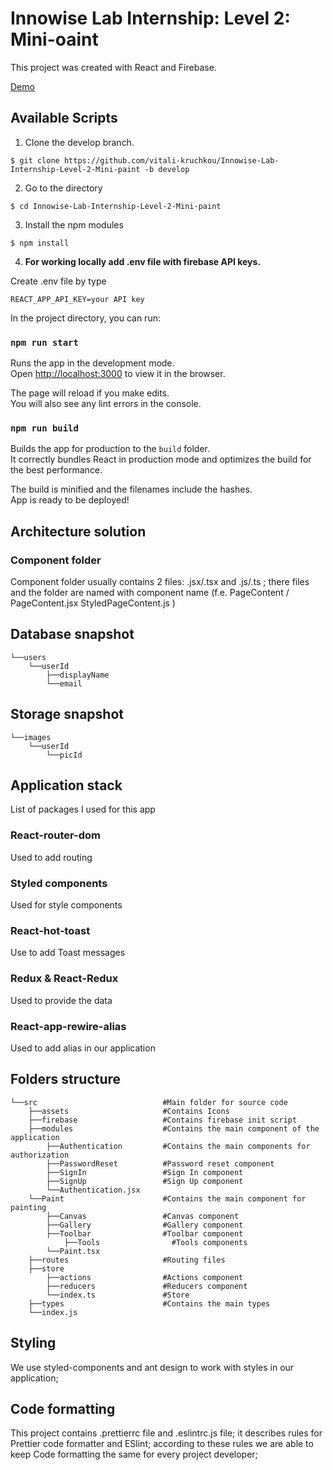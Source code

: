 # Innowise Lab Internship: Level 2: Mini-oaint

This project was created with React and Firebase.

[Demo](https://vitali-kruchkou.github.io/Innowise-Lab-Internship-Level-1-Clever-to-do-list/)

## Available Scripts

1. Clone the develop branch.

`$ git clone https://github.com/vitali-kruchkou/Innowise-Lab-Internship-Level-2-Mini-paint -b develop`

2. Go to the directory

`$ cd Innowise-Lab-Internship-Level-2-Mini-paint`

3. Install the npm modules

`$ npm install`

4. **For working locally add .env file with firebase API keys.**

Create .env file by type

`REACT_APP_API_KEY=your API key`

In the project directory, you can run:

### `npm run start`

Runs the app in the development mode.\
Open [http://localhost:3000](http://localhost:3000) to view it in the browser.

The page will reload if you make edits.\
You will also see any lint errors in the console.

### `npm run build`

Builds the app for production to the `build` folder.\
It correctly bundles React in production mode and optimizes the build for the best performance.

The build is minified and the filenames include the hashes.\
App is ready to be deployed!

## Architecture solution

### Component folder

Component folder usually contains 2 files: .jsx/.tsx and .js/.ts ; there files and the folder are named with component name (f.e.
PageContent /
PageContent.jsx
StyledPageContent.js
)

## Database snapshot

    └──users
        └──userId
    	    ├──displayName
    	    └──email

## Storage snapshot

    └──images
        └──userId
    	    └──picId

## Application stack

List of packages I used for this app

### React-router-dom

Used to add routing

### Styled components

Used for style components

### React-hot-toast

Use to add Toast messages

### Redux & React-Redux

Used to provide the data

### React-app-rewire-alias

Used to add alias in our application

## Folders structure

    └──src                            #Main folder for source code
        ├──assets                     #Contains Icons
        ├──firebase                   #Contains firebase init script
        ├──modules                    #Contains the main component of the application
            ├──Authentication         #Contains the main components for authorization
            ├──PasswordReset          #Password reset component
            ├──SignIn                 #Sign In component
            ├──SignUp                 #Sign Up component
            └──Authentication.jsx
        └──Paint                      #Contains the main component for painting
            ├──Canvas                 #Canvas component
            ├──Gallery                #Gallery component
            ├──Toolbar                #Toolbar component
                ├──Tools                #Tools components
            └──Paint.tsx
        ├──routes                     #Routing files
        ├──store
            ├──actions                #Actions component
            ├──reducers               #Reducers component
            └──index.ts               #Store
        ├──types                      #Contains the main types
        └──index.js

## Styling

We use styled-components and ant design to work with styles in our application;

## Code formatting

This project contains .prettierrc file and .eslintrc.js file; it describes rules for Prettier code formatter and ESlint; according to these rules we are able to keep Code formatting the same for every project developer;

